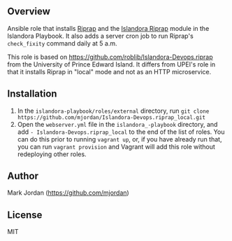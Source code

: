 ## Overview

Ansible role that installs [Riprap](https://github.com/mjordan/riprap) and the [Islandora Riprap](https://github.com/mjordan/islandora_riprap) module in the Islandora Playbook. It also adds a server cron job to run Riprap's `check_fixity` command daily at 5 a.m.

This role is based on https://github.com/roblib/Islandora-Devops.riprap from the University of Prince Edward Island. It differs from UPEI's role in that it installs Riprap in "local" mode and not as an HTTP microservice.

## Installation

1. In the `islandora-playbook/roles/external` directory, run `git clone https://github.com/mjordan/Islandora-Devops.riprap_local.git`
1. Open the `webserver.yml` file in the `islandora_-playbook` directory, and add `- Islandora-Devops.riprap_local` to the end of the list of roles. You can do this prior to running `vagrant up`, or, if you have already run that, you can run `vagrant provision` and Vagrant will add this role without redeploying other roles.

## Author

Mark Jordan (https://github.com/mjordan)

## License

MIT

